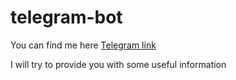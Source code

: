 # telegram-bot

You can find me here [Telegram link](t.me/DrinkOnUsBot)

I will try to provide you with some useful information
